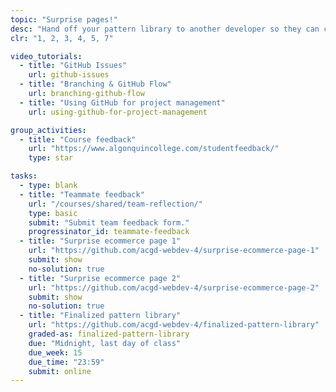 ```yaml
---
topic: "Surprise pages!"
desc: "Hand off your pattern library to another developer so they can create the product details page."
clr: "1, 2, 3, 4, 5, 7"

video_tutorials:
  - title: "GitHub Issues"
    url: github-issues
  - title: "Branching & GitHub Flow"
    url: branching-github-flow
  - title: "Using GitHub for project management"
    url: using-github-for-project-management

group_activities:
  - title: "Course feedback"
    url: "https://www.algonquincollege.com/studentfeedback/"
    type: star

tasks:
  - type: blank
  - title: "Teammate feedback"
    url: "/courses/shared/team-reflection/"
    type: basic
    submit: "Submit team feedback form."
    progressinator_id: teammate-feedback
  - title: "Surprise ecommerce page 1"
    url: "https://github.com/acgd-webdev-4/surprise-ecommerce-page-1"
    submit: show
    no-solution: true
  - title: "Surprise ecommerce page 2"
    url: "https://github.com/acgd-webdev-4/surprise-ecommerce-page-2"
    submit: show
    no-solution: true
  - title: "Finalized pattern library"
    url: "https://github.com/acgd-webdev-4/finalized-pattern-library"
    graded-as: finalized-pattern-library
    due: "Midnight, last day of class"
    due_week: 15
    due_time: "23:59"
    submit: online
---
```

